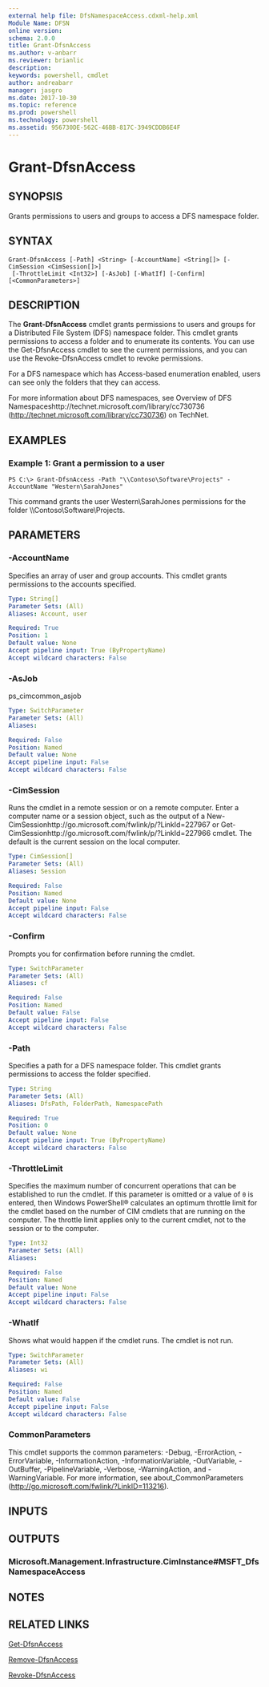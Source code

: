 ```yaml
---
external help file: DfsNamespaceAccess.cdxml-help.xml
Module Name: DFSN
online version: 
schema: 2.0.0
title: Grant-DfsnAccess
ms.author: v-anbarr
ms.reviewer: brianlic
description: 
keywords: powershell, cmdlet
author: andreabarr
manager: jasgro
ms.date: 2017-10-30
ms.topic: reference
ms.prod: powershell
ms.technology: powershell
ms.assetid: 956730DE-562C-46BB-817C-3949CDDB6E4F
---
```


# Grant-DfsnAccess

## SYNOPSIS
Grants permissions to users and groups to access a DFS namespace folder.

## SYNTAX

```
Grant-DfsnAccess [-Path] <String> [-AccountName] <String[]> [-CimSession <CimSession[]>]
 [-ThrottleLimit <Int32>] [-AsJob] [-WhatIf] [-Confirm] [<CommonParameters>]
```

## DESCRIPTION
The **Grant-DfsnAccess** cmdlet grants permissions to users and groups for a Distributed File System (DFS) namespace folder.
This cmdlet grants permissions to access a folder and to enumerate its contents.
You can use the Get-DfsnAccess cmdlet to see the current permissions, and you can use the Revoke-DfsnAccess cmdlet to revoke permissions.

For a DFS namespace which has Access-based enumeration enabled, users can see only the folders that they can access.

For more information about DFS namespaces, see Overview of DFS Namespaceshttp://technet.microsoft.com/library/cc730736 (http://technet.microsoft.com/library/cc730736) on TechNet.

## EXAMPLES

### Example 1: Grant a permission to a user
```
PS C:\> Grant-DfsnAccess -Path "\\Contoso\Software\Projects" -AccountName "Western\SarahJones"
```

This command grants the user Western\SarahJones permissions for the folder \\\\Contoso\Software\Projects.

## PARAMETERS

### -AccountName
Specifies an array of user and group accounts.
This cmdlet grants permissions to the accounts specified.

```yaml
Type: String[]
Parameter Sets: (All)
Aliases: Account, user

Required: True
Position: 1
Default value: None
Accept pipeline input: True (ByPropertyName)
Accept wildcard characters: False
```

### -AsJob
ps_cimcommon_asjob

```yaml
Type: SwitchParameter
Parameter Sets: (All)
Aliases: 

Required: False
Position: Named
Default value: None
Accept pipeline input: False
Accept wildcard characters: False
```

### -CimSession
Runs the cmdlet in a remote session or on a remote computer.
Enter a computer name or a session object, such as the output of a New-CimSessionhttp://go.microsoft.com/fwlink/p/?LinkId=227967 or Get-CimSessionhttp://go.microsoft.com/fwlink/p/?LinkId=227966 cmdlet.
The default is the current session on the local computer.

```yaml
Type: CimSession[]
Parameter Sets: (All)
Aliases: Session

Required: False
Position: Named
Default value: None
Accept pipeline input: False
Accept wildcard characters: False
```

### -Confirm
Prompts you for confirmation before running the cmdlet.

```yaml
Type: SwitchParameter
Parameter Sets: (All)
Aliases: cf

Required: False
Position: Named
Default value: False
Accept pipeline input: False
Accept wildcard characters: False
```

### -Path
Specifies a path for a DFS namespace folder.
This cmdlet grants permissions to access the folder specified.

```yaml
Type: String
Parameter Sets: (All)
Aliases: DfsPath, FolderPath, NamespacePath

Required: True
Position: 0
Default value: None
Accept pipeline input: True (ByPropertyName)
Accept wildcard characters: False
```

### -ThrottleLimit
Specifies the maximum number of concurrent operations that can be established to run the cmdlet.
If this parameter is omitted or a value of `0` is entered, then Windows PowerShell® calculates an optimum throttle limit for the cmdlet based on the number of CIM cmdlets that are running on the computer.
The throttle limit applies only to the current cmdlet, not to the session or to the computer.

```yaml
Type: Int32
Parameter Sets: (All)
Aliases: 

Required: False
Position: Named
Default value: None
Accept pipeline input: False
Accept wildcard characters: False
```

### -WhatIf
Shows what would happen if the cmdlet runs.
The cmdlet is not run.

```yaml
Type: SwitchParameter
Parameter Sets: (All)
Aliases: wi

Required: False
Position: Named
Default value: False
Accept pipeline input: False
Accept wildcard characters: False
```

### CommonParameters
This cmdlet supports the common parameters: -Debug, -ErrorAction, -ErrorVariable, -InformationAction, -InformationVariable, -OutVariable, -OutBuffer, -PipelineVariable, -Verbose, -WarningAction, and -WarningVariable. For more information, see about_CommonParameters (http://go.microsoft.com/fwlink/?LinkID=113216).

## INPUTS

## OUTPUTS

### Microsoft.Management.Infrastructure.CimInstance#MSFT_DfsNamespaceAccess

## NOTES

## RELATED LINKS

[Get-DfsnAccess](./Get-DfsnAccess.md)

[Remove-DfsnAccess](./Remove-DfsnAccess.md)

[Revoke-DfsnAccess](./Revoke-DfsnAccess.md)

